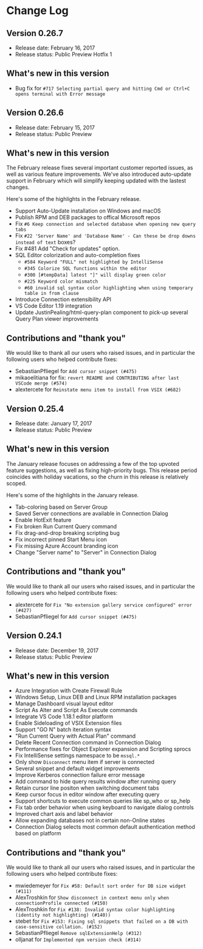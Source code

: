 # Change Log

## Version 0.26.7
* Release date: February 16, 2017
* Release status: Public Preview Hotfix 1

## What's new in this version
* Bug fix for `#717 Selecting partial query and hitting Cmd or Ctrl+C opens terminal with Error message`

## Version 0.26.6
* Release date: February 15, 2017
* Release status: Public Preview

## What's new in this version
The February release fixes several important customer reported issues, as well as various feature improvements.  We've also introduced auto-update support in February which will simplify keeping updated with the lastest changes.

Here's some of the highlights in the February release.

* Support Auto-Update installation on Windows and macOS
* Publish RPM and DEB packages to offical Microsoft repos
* Fix `#6 Keep connection and selected database when opening new query tabs`
* Fix `#22 'Server Name' and 'Database Name' - Can these be drop downs instead of text` boxes?
* Fix #481 Add "Check for updates" option.
* SQL Editor colorization and auto-completion fixes
  * `#584 Keyword "FULL" not highlighted by IntelliSense`
  * `#345 Colorize SQL functions within the editor`
  * `#300 [#tempData] latest "]" will display green color`
  * `#225 Keyword color mismatch`
  * `#60 invalid sql syntax color highlighting when using temporary table in from clause`
* Introduce Connection extensibility API
* VS Code Editor 1.19 integration
* Update JustinPealing/html-query-plan component to pick-up several Query Plan viewer improvements

## Contributions and "thank you"
We would like to thank all our users who raised issues, and in particular the following users who helped contribute fixes:

* SebastianPfliegel for `Add cursor snippet (#475)`
* mikaoelitiana for fix: `revert README and CONTRIBUTING after last VSCode merge (#574)`
* alextercete for `Reinstate menu item to install from VSIX (#682)`

## Version 0.25.4
* Release date: January 17, 2017
* Release status: Public Preview

## What's new in this version
The January release focuses on addressing a few of the top upvoted feature suggestions, as well as fixing high-priority bugs.  This release period coincides with holiday vacations, so the churn in this release is
relatively scoped.

Here's some of the highlights in the January release.

* Tab-coloring based on Server Group
* Saved Server connections are available in Connection Dialog
* Enable HotExit feature
* Fix broken Run Current Query command
* Fix drag-and-drop breaking scripting bug
* Fix incorrect pinned Start Menu icon
* Fix missing Azure Account branding icon
* Change "Server name" to "Server" in Connection Dialog

## Contributions and "thank you"
We would like to thank all our users who raised issues, and in particular the following users who helped contribute fixes:

* alextercete for `Fix "No extension gallery service configured" error (#427)`
* SebastianPfliegel for `Add cursor snippet (#475)`

## Version 0.24.1
* Release date: December 19, 2017
* Release status: Public Preview

## What's new in this version
* Azure Integration with Create Firewall Rule
* Windows Setup, Linux DEB and Linux RPM installation packages
* Manage Dashboard visual layout editor
* Script As Alter and Script As Execute commands
* Integrate VS Code 1.18.1 editor platform
* Enable Sideloading of VSIX Extension files
* Support "GO N" batch iteration syntax
* "Run Current Query with Actual Plan" command
* Delete Recent Connection command in Connection Dialog
* Performance fixes for Object Explorer expansion and Scripting sprocs
* Fix IntelliSense settings namespace to be `mssql.*`
* Only show `Disconnect` menu item if server is connected
* Several snippet and default widget improvements
* Improve Kerberos connection failure error message
* Add command to hide query results window after running query
* Retain cursor line positon when switching document tabs
* Keep cursor focus in editor window after executing query
* Support shortcuts to execute common queries like sp_who or sp_help
* Fix tab order behavior when using keyboard to navigate dialog controls
* Improved chart axis and label behavior
* Allow expanding databases not in certain non-Online states
* Connection Dialog selects most common default authentication method based on platform

## Contributions and "thank you"
We would like to thank all our users who raised issues, and in particular the following users who helped contribute fixes:
* mwiedemeyer for `Fix #58: Default sort order for DB size widget (#111)`
* AlexTroshkin for `Show disconnect in context menu only when connectionProfile connected (#150)`
* AlexTroshkin for `Fix #138: Invalid syntax color highlighting (identity not highlighting) (#140))`
* stebet for `Fix #153: Fixing sql snippets that failed on a DB with case-sensitive collation. (#152)`
* SebastianPfliegel `Remove sqlExtensionHelp (#312)`
* olljanat for `Implemented npm version check (#314)`
